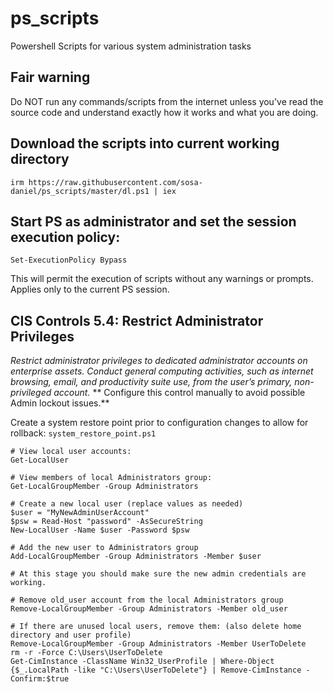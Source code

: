 # ps_scripts
Powershell Scripts for various system administration tasks

## Fair warning
Do NOT run any commands/scripts from the internet unless you've read the source code and understand exactly how it works and what you are doing.

## Download the scripts into current working directory

`irm https://raw.githubusercontent.com/sosa-daniel/ps_scripts/master/dl.ps1 | iex`

## Start PS as administrator and set the session execution policy:
`Set-ExecutionPolicy Bypass`

This will permit the execution of scripts without any warnings or prompts. Applies only to the current PS session.

## CIS Controls 5.4: Restrict Administrator Privileges
_Restrict administrator privileges to dedicated administrator accounts on enterprise assets. Conduct general computing activities, such as internet browsing, email, and productivity suite use, from the user’s primary, non-privileged account._
** Configure this control manually to avoid possible Admin lockout issues.**

Create a system restore point prior to configuration changes to allow for rollback: `system_restore_point.ps1`

```
# View local user accounts:
Get-LocalUser

# View members of local Administrators group:
Get-LocalGroupMember -Group Administrators

# Create a new local user (replace values as needed)
$user = "MyNewAdminUserAccount"
$psw = Read-Host "password" -AsSecureString
New-LocalUser -Name $user -Password $psw

# Add the new user to Administrators group
Add-LocalGroupMember -Group Administrators -Member $user

# At this stage you should make sure the new admin credentials are working.

# Remove old_user account from the local Administrators group
Remove-LocalGroupMember -Group Administrators -Member old_user

# If there are unused local users, remove them: (also delete home directory and user profile)
Remove-LocalGroupMember -Group Administrators -Member UserToDelete
rm -r -Force C:\Users\UserToDelete
Get-CimInstance -ClassName Win32_UserProfile | Where-Object {$_.LocalPath -like "C:\Users\UserToDelete"} | Remove-CimInstance -Confirm:$true
```
